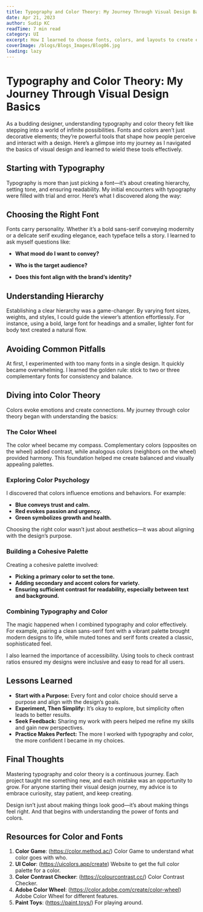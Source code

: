 ```yaml
---
title: Typography and Color Theory: My Journey Through Visual Design Basics
date: Apr 21, 2023
author: Sudip KC
readTime: 7 min read
category: UI
excerpt: How I learned to choose fonts, colors, and layouts to create engaging designs.
coverImage: /blogs/Blogs_Images/Blog06.jpg
loading: lazy
---
```


# Typography and Color Theory: My Journey Through Visual Design Basics

As a budding designer, understanding typography and color theory felt like stepping into a world of infinite possibilities. Fonts and colors aren’t just decorative elements; they’re powerful tools that shape how people perceive and interact with a design. Here’s a glimpse into my journey as I navigated the basics of visual design and learned to wield these tools effectively.

## Starting with Typography

Typography is more than just picking a font—it’s about creating hierarchy, setting tone, and ensuring readability. My initial encounters with typography were filled with trial and error. Here’s what I discovered along the way:

## Choosing the Right Font

Fonts carry personality. Whether it’s a bold sans-serif conveying modernity or a delicate serif exuding elegance, each typeface tells a story. I learned to ask myself questions like:

- **What mood do I want to convey?**

- **Who is the target audience?**

- **Does this font align with the brand’s identity?**

## Understanding Hierarchy

Establishing a clear hierarchy was a game-changer. By varying font sizes, weights, and styles, I could guide the viewer’s attention effortlessly. For instance, using a bold, large font for headings and a smaller, lighter font for body text created a natural flow.

## Avoiding Common Pitfalls

At first, I experimented with too many fonts in a single design. It quickly became overwhelming. I learned the golden rule: stick to two or three complementary fonts for consistency and balance.

## Diving into Color Theory

Colors evoke emotions and create connections. My journey through color theory began with understanding the basics:

### The Color Wheel

The color wheel became my compass. Complementary colors (opposites on the wheel) added contrast, while analogous colors (neighbors on the wheel) provided harmony. This foundation helped me create balanced and visually appealing palettes.

### Exploring Color Psychology

I discovered that colors influence emotions and behaviors. For example:

- **Blue conveys trust and calm.**
- **Red evokes passion and urgency.**
- **Green symbolizes growth and health.**

Choosing the right color wasn’t just about aesthetics—it was about aligning with the design’s purpose.

### Building a Cohesive Palette

Creating a cohesive palette involved:

- **Picking a primary color to set the tone.**
- **Adding secondary and accent colors for variety.**
- **Ensuring sufficient contrast for readability, especially between text and background.**

### Combining Typography and Color

The magic happened when I combined typography and color effectively. For example, pairing a clean sans-serif font with a vibrant palette brought modern designs to life, while muted tones and serif fonts created a classic, sophisticated feel.

I also learned the importance of accessibility. Using tools to check contrast ratios ensured my designs were inclusive and easy to read for all users.

## Lessons Learned

- **Start with a Purpose:** Every font and color choice should serve a purpose and align with the design’s goals.
- **Experiment, Then Simplify:** It’s okay to explore, but simplicity often leads to better results.
- **Seek Feedback:** Sharing my work with peers helped me refine my skills and gain new perspectives.
- **Practice Makes Perfect:** The more I worked with typography and color, the more confident I became in my choices.

## Final Thoughts

Mastering typography and color theory is a continuous journey. Each project taught me something new, and each mistake was an opportunity to grow. For anyone starting their visual design journey, my advice is to embrace curiosity, stay patient, and keep creating.

Design isn’t just about making things look good—it’s about making things feel right. And that begins with understanding the power of fonts and colors.

## Resources for Color and Fonts

1. **Color Game**: (https://color.method.ac/)  Color Game to understand what color goes with who.
2. **UI Color**: (https://uicolors.app/create)  Website to get the full color palette for a color.
3. **Color Contrast Checker**: (https://colourcontrast.cc/)  Color Contrast Checker.
4. **Adobe Color Wheel**: (https://color.adobe.com/create/color-wheel)  Adobe Color Wheel for different features.
5. **Paint Toys**: (https://paint.toys/)  For playing around.

